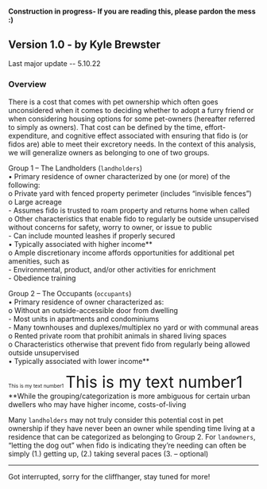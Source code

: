 #### Construction in progress-  If you are reading this, please pardon the mess :)

## Version 1.0 - by Kyle Brewster
Last major update -- 5.10.22

### Overview
There is a cost that comes with pet ownership which often goes unconsidered when it comes to deciding whether to adopt a furry friend or when considering housing options for some pet-owners (hereafter referred to simply as owners). That cost can be defined by the time, effort-expenditure, and cognitive effect associated with ensuring that fido is (or fidos are) able to meet their excretory needs. In the context of this analysis, we will generalize owners as belonging to one of two groups.

Group 1 – The Landholders (`landholders`)   
  •	Primary residence of owner characterized by one (or more) of the following:  
      o	Private yard with fenced property perimeter (includes “invisible fences”)  
      o	Large acreage  
        -	Assumes fido is trusted to roam property and returns home when called  
o	Other characteristics that enable fido to regularly be outside unsupervised without concerns for safety, worry to owner, or issue to public  
        -	Can include mounted leashes if properly secured  
  •	Typically associated with higher income**  
      o	Ample discretionary income affords opportunities for additional pet amenities, such as  
        -	Environmental, product, and/or other activities for enrichment  
        -	Obedience training  
        
Group 2 – The Occupants (`occupants`)  
   •	Primary residence of owner characterized as:  
      o	Without an outside-accessible door from dwelling  
          -	Most units in apartments and condominiums  
          -	Many townhouses and duplexes/multiplex no yard or with communal areas  
      o	Rented private room that prohibit animals in shared living spaces  
      o	Characteristics otherwise that prevent fido from regularly being allowed outside unsupervised  
   •	Typically associated with lower income**  

<font size="1"> This is my text number1</font>
<font size="6"> This is my text number1</font>
**While the grouping/categorization is more ambiguous for certain urban dwellers who may have higher income, costs-of-living 


Many ` landholders ` may not truly consider this potential cost in pet ownership if they have never been an owner while spending time living at a residence that can be categorized as belonging to Group 2. For `landowners`, “letting the dog out” when fido is indicating they’re needing can often be simply (1.) getting up, (2.) taking several paces (3. – optional) 

----------------------

Got interrupted, sorry for the cliffhanger, stay tuned for more! 
